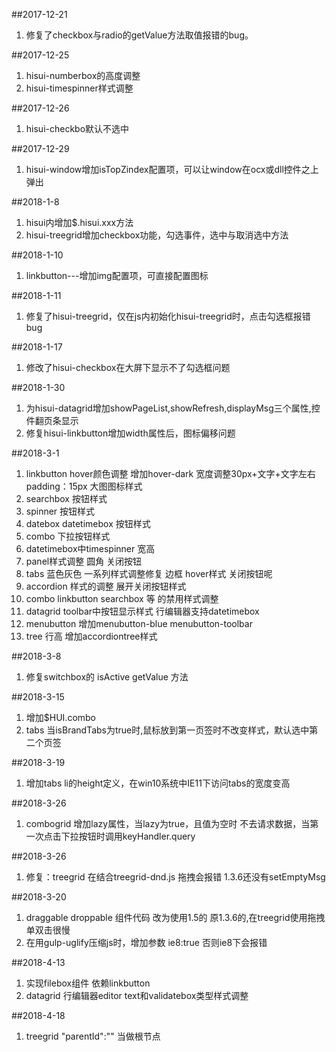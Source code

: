 ##2017-12-21
1. 修复了checkbox与radio的getValue方法取值报错的bug。

##2017-12-25
1. hisui-numberbox的高度调整
1. hisui-timespinner样式调整

##2017-12-26
1. hisui-checkbo默认不选中

##2017-12-29
1. hisui-window增加isTopZindex配置项，可以让window在ocx或dll控件之上弹出

##2018-1-8
1. hisui内增加$.hisui.xxx方法
1. hisui-treegrid增加checkbox功能，勾选事件，选中与取消选中方法

##2018-1-10
1. linkbutton---增加img配置项，可直接配置图标 

##2018-1-11
1. 修复了hisui-treegrid，仅在js内初始化hisui-treegrid时，点击勾选框报错bug

##2018-1-17
1. 修改了hisui-checkbox在大屏下显示不了勾选框问题

##2018-1-30
1. 为hisui-datagrid增加showPageList,showRefresh,displayMsg三个属性,控件翻页条显示
1. 修复hisui-linkbutton增加width属性后，图标偏移问题

##2018-3-1
1. linkbutton  hover颜色调整 增加hover-dark 宽度调整30px+文字+文字左右padding：15px   大图图标样式
1. searchbox  按钮样式
1. spinner  按钮样式
1. datebox datetimebox 按钮样式
1. combo 下拉按钮样式
1. datetimebox中timespinner  宽高
1. panel样式调整 圆角 关闭按钮 
1. tabs 蓝色灰色 一系列样式调整修复  边框 hover样式 关闭按钮呢
1. accordion 样式的调整 展开关闭按钮样式
1. combo linkbutton searchbox 等 的禁用样式调整 
1. datagrid toolbar中按钮显示样式  行编辑器支持datetimebox
1. menubutton 增加menubutton-blue  menubutton-toolbar
1. tree 行高  增加accordiontree样式

##2018-3-8
1. 修复switchbox的 isActive getValue 方法

##2018-3-15
1. 增加$HUI.combo
1. tabs 当isBrandTabs为true时,鼠标放到第一页签时不改变样式，默认选中第二个页签

##2018-3-19
1. 增加tabs li的height定义，在win10系统中IE11下访问tabs的宽度变高

##2018-3-26
1. combogrid 增加lazy属性，当lazy为true，且值为空时 不去请求数据，当第一次点击下拉按钮时调用keyHandler.query

##2018-3-26
1. 修复：treegrid 在结合treegrid-dnd.js 拖拽会报错   1.3.6还没有setEmptyMsg 

##2018-3-20
1. draggable droppable 组件代码 改为使用1.5的 原1.3.6的,在treegrid使用拖拽单双击很慢
1. 在用gulp-uglify压缩js时，增加参数 ie8:true  否则ie8下会报错

##2018-4-13
1. 实现filebox组件 依赖linkbutton
1. datagrid 行编辑器editor text和validatebox类型样式调整

##2018-4-18
1. treegrid  "parentId":""   当做根节点
